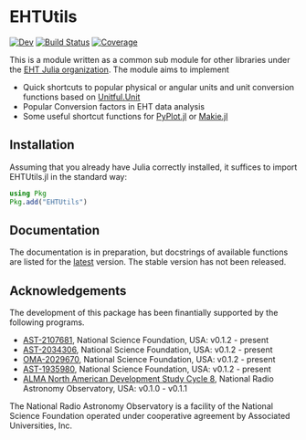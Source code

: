 # EHTUtils
[![Dev](https://img.shields.io/badge/docs-dev-blue.svg)](https://EHTJulia.github.io/EHTUtils.jl/dev/)
[![Build Status](https://github.com/EHTJulia/EHTUtils.jl/actions/workflows/CI.yml/badge.svg?branch=main)](https://github.com/EHTJulia/EHTUtils.jl/actions/workflows/CI.yml?query=branch%3Amain)
[![Coverage](https://codecov.io/gh/EHTJulia/EHTUtils.jl/branch/main/graph/badge.svg)](https://codecov.io/gh/EHTJulia/EHTUtils.jl)

This is a module written as a common sub module for other libraries under the [EHT Julia organization](https://github.com/EHTJulia). The module aims to implement 
- Quick shortcuts to popular physical or angular units and unit conversion functions based on [Unitful.Unit](https://github.com/PainterQubits/Unitful.jl)
- Popular Conversion factors in EHT data analysis
- Some useful shortcut functions for [PyPlot.jl](https://github.com/JuliaPy/PyPlot.jl) or [Makie.jl](https://makie.juliaplots.org/stable/documentation/backends/glmakie/)

## Installation
Assuming that you already have Julia correctly installed, it suffices to import EHTUtils.jl in the standard way:

```julia
using Pkg
Pkg.add("EHTUtils")
```

## Documentation
The documentation is in preparation, but docstrings of available functions are listed for the [latest](https://ehtjulia.github.io/EHTUtils.jl/dev) version. The stable version has not been released. 

## Acknowledgements
The development of this package has been finantially supported by the following programs.
- [AST-2107681](https://www.nsf.gov/awardsearch/showAward?AWD_ID=2107681), National Science Foundation, USA: v0.1.2 - present
- [AST-2034306](https://www.nsf.gov/awardsearch/showAward?AWD_ID=2034306), National Science Foundation, USA: v0.1.2 - present
- [OMA-2029670](https://www.nsf.gov/awardsearch/showAward?AWD_ID=2029670), National Science Foundation, USA: v0.1.2 - present
- [AST-1935980](https://www.nsf.gov/awardsearch/showAward?AWD_ID=1935980), National Science Foundation, USA: v0.1.2 - present
- [ALMA North American Development Study Cycle 8](https://science.nrao.edu/facilities/alma/science_sustainability/alma-develop-history), National Radio Astronomy Observatory, USA: v0.1.0 - v0.1.1

The National Radio Astronomy Observatory is a facility of the National Science Foundation operated under cooperative agreement by Associated Universities, Inc.
